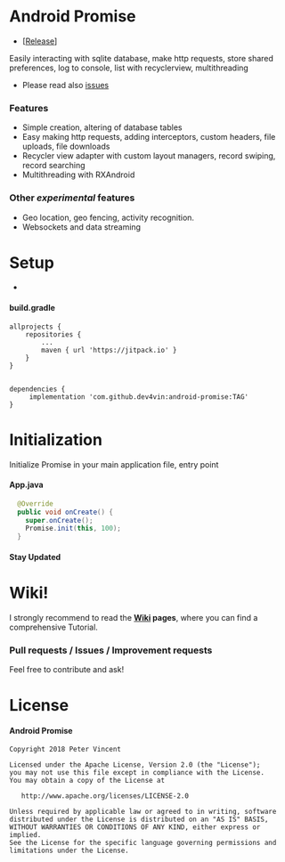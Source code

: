 # Android Promise
- [[Release](https://jitpack.io/v/dev4vin/android-promise.svg)]
  
Easily interacting with sqlite database, make http requests, store shared preferences, log to console, list with recyclerview, multithreading

- Please read also [issues](https://github.com/dev4vin/android-promise/issues) 
### Features
* Simple creation, altering of database tables
* Easy making http requests, adding interceptors, custom headers, file uploads, file downloads
* Recycler view adapter with custom layout managers, record swiping, record searching
* Multithreading with RXAndroid

### Other _experimental_ features
* Geo location, geo fencing, activity recognition.
* Websockets and data streaming

# Setup
- 
#### build.gradle
```
allprojects {
    repositories {
        ...
        maven { url 'https://jitpack.io' }
    }
}


dependencies {
     implementation 'com.github.dev4vin:android-promise:TAG'
}
```

# Initialization
Initialize Promise in your main application file, entry point

#### App.java
```java
  @Override
  public void onCreate() {
    super.onCreate();
    Promise.init(this, 100);
  }
```
#### Stay Updated

# Wiki!
I strongly recommend to read the **[Wiki](https://github.com/dev4vin/android-promise/wiki) pages**, where you can find a comprehensive Tutorial.<br/>

### Pull requests / Issues / Improvement requests
Feel free to contribute and ask!<br/>

# License

#### Android Promise

    Copyright 2018 Peter Vincent

    Licensed under the Apache License, Version 2.0 (the "License");
    you may not use this file except in compliance with the License.
    You may obtain a copy of the License at

       http://www.apache.org/licenses/LICENSE-2.0

    Unless required by applicable law or agreed to in writing, software
    distributed under the License is distributed on an "AS IS" BASIS,
    WITHOUT WARRANTIES OR CONDITIONS OF ANY KIND, either express or implied.
    See the License for the specific language governing permissions and
    limitations under the License.

